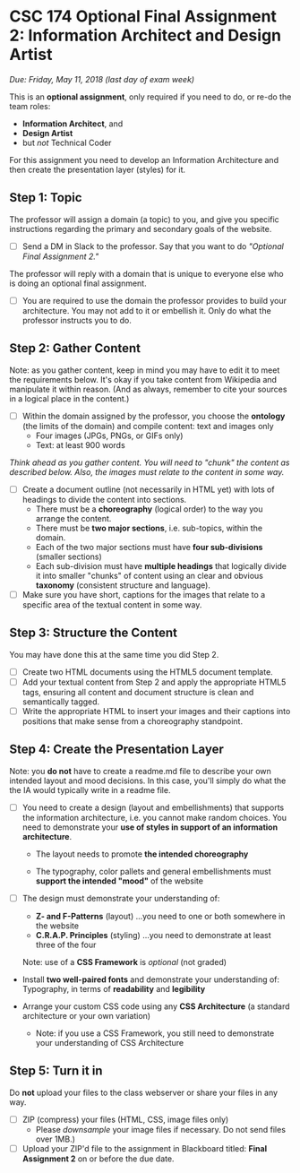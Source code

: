 # CSC 174  Optional Final Assignment 2: Information Architect and Design Artist

*Due: Friday, May 11, 2018 (last day of exam week)*

This is an **optional assignment**, only required if you need to do, or re-do the team roles:

- **Information Architect**, and 
- **Design Artist**
- but *not* Technical Coder

For this assignment you need to develop an Information Architecture and then create the presentation layer (styles) for it.

## Step 1: Topic

The professor will assign a domain (a topic) to you, and give you specific instructions regarding the primary and secondary goals of the website.

- [ ] Send a DM in Slack to the professor.  Say that you want to do *"Optional Final Assignment 2."*

The professor will reply with a domain that is unique to everyone else who is doing an optional final assignment.  

- [ ] You are required to use the domain the professor provides to build your architecture.  You may not add to it or embellish it.  Only do what the professor instructs you to do.

##  Step 2: Gather Content

Note: as you gather content, keep in mind you may have to edit it to meet the requirements below.  It's okay if you take content from Wikipedia and manipulate it within reason.  (And as always, remember to cite your sources in a logical place in the content.)

- [ ] Within the domain assigned by the professor, you choose the **ontology** (the limits of the domain) and compile content: text and images only
    - Four images (JPGs, PNGs, or GIFs only)
    - Text: at least 900 words

*Think ahead as you gather content.  You will need to "chunk" the content as described below.  Also, the images must relate to the content in some way.*

- [ ] Create a document outline (not necessarily in HTML yet) with lots of headings to divide the content into sections.
    - There must be a **choreography** (logical order) to the way you arrange the content.  
    - There must be **two major sections**, i.e. sub-topics, within the domain.
    - Each of the two major sections must have **four sub-divisions** (smaller sections)
    - Each sub-division must have **multiple headings** that logically divide it into smaller "chunks" of content using an clear and obvious **taxonomy** (consistent structure and language).
- [ ] Make sure you have short, captions for the images that relate to a specific area of the textual content in some way.

## Step 3: Structure the Content

You may have done this at the same time you did Step 2.

- [ ] Create two HTML documents using the HTML5 document template.
- [ ] Add your textual content from Step 2 and apply the appropriate HTML5 tags, ensuring all content and document structure is clean and semantically tagged.
- [ ] Write the appropriate HTML to insert your images and their captions into positions that make sense from a choreography standpoint.

## Step 4: Create the Presentation Layer

Note: you **do not** have to create a readme.md file to describe your own intended layout and mood decisions.  In this case, you'll simply do what the the IA would typically write in a readme file.

- [ ] You need to create a design (layout and embellishments) that supports the information architecture, i.e. you cannot make random choices.  You need to demonstrate your **use of styles in support of an information architecture**.

    - The layout needs to promote **the intended choreography**

    - The typography, color pallets and general embellishments must **support the intended "mood"** of the website

- [ ] The design must demonstrate your understanding of:

  - **Z- and F-Patterns** (layout) ...you need to one or both somewhere in the website
  - **C.R.A.P. Principles** (styling) ...you need to demonstrate at least three of the four

  Note: use of a **CSS Framework** is *optional* (not graded)

- Install **two well-paired fonts** and demonstrate your understanding of: Typography, in terms of **readability** and **legibility**

- Arrange your custom CSS code using any **CSS Architecture** (a standard architecture or your own variation)

  - Note: if you use a CSS Framework, you still need to demonstrate your understanding of CSS Architecture


## Step 5: Turn it in

Do **not** upload your files to the class webserver or share your files in any way.  

- [ ] ZIP (compress) your files (HTML, CSS, image files only)
  - Please *downsample* your image files if necessary.  Do not send files over 1MB.)
- [ ] Upload your ZIP'd file to the assignment in Blackboard titled: **Final Assignment 2** on or before the due date.